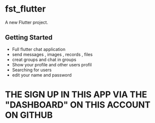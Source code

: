 # fst_flutter

A new Flutter project.

## Getting Started

- Full flutter chat application
- send messages , images ,  records , files
- creat groups and chat in groups
- Show your profile and other users profil
- Searching for users
- edit your name and password

#    THE SIGN UP IN THIS APP VIA THE "DASHBOARD" ON THIS ACCOUNT ON GITHUB  #                                                         

